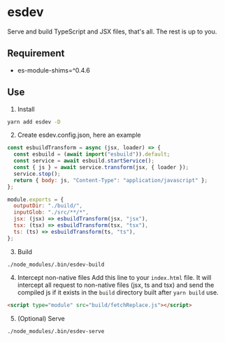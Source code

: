 # esdev

Serve and build TypeScript and JSX files, that's all.
The rest is up to you.

## Requirement
- es-module-shims=^0.4.6

## Use

1. Install
```bash
yarn add esdev -D
```

2. Create esdev.config.json, here an example
```js
const esbuildTransform = async (jsx, loader) => {
  const esbuild = (await import("esbuild")).default;
  const service = await esbuild.startService();
  const { js } = await service.transform(jsx, { loader });
  service.stop();
  return { body: js, "Content-Type": "application/javascript" };
};

module.exports = {
  outputDir: "./build/",
  inputGlob: "./src/**/*",
  jsx: (jsx) => esbuildTransform(jsx, "jsx"),
  tsx: (tsx) => esbuildTransform(tsx, "tsx"),
  ts: (ts) => esbuildTransform(ts, "ts"),
};
```

3. Build
```
./node_modules/.bin/esdev-build
```

4. Intercept non-native files
Add this line to your `index.html` file. It will intercept all request to non-native files (jsx, ts and tsx) and send the compiled js if it exists in the `build` directory built after `yarn build` use.
```html
<script type="module" src="build/fetchReplace.js"></script>
```

5. (Optional) Serve
```
./node_modules/.bin/esdev-serve
```